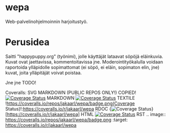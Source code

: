 wepa
====

Web-palvelinohjelmoinnin harjoitustyö.

Perusidea
=========

Saitti "happypuppy.org" (työnimi), jolle käyttäjät lataavat söpöjä eläinkuvia. Kuvat ovat jaettavissa, kommentoitavissa jne. Moderointityökalulla voidaan raportoida ylläpidolle sopimattomat (ei söpö, ei eläin, sopimaton elin, jne) kuvat, joita ylläpitäjät voivat poistaa.

Jne jne TODO!

Coveralls:
SVG MARKDOWN (PUBLIC REPOS ONLY!) COPIED!
[![Coverage Status](https://img.shields.io/coveralls/jakaarl/wepa.svg)](https://coveralls.io/r/jakaarl/wepa)
MARKDOWN 
[![Coverage Status](https://coveralls.io/repos/jakaarl/wepa/badge.png)](https://coveralls.io/r/jakaarl/wepa)
TEXTILE 
!https://coveralls.io/repos/jakaarl/wepa/badge.png(Coverage Status)!:https://coveralls.io/r/jakaarl/wepa
RDOC 
{<img src="https://coveralls.io/repos/jakaarl/wepa/badge.png" alt="Coverage Status" />}[https://coveralls.io/r/jakaarl/wepa]
HTML 
<a href='https://coveralls.io/r/jakaarl/wepa'><img src='https://coveralls.io/repos/jakaarl/wepa/badge.png' alt='Coverage Status' /></a>
RST 
.. image:: https://coveralls.io/repos/jakaarl/wepa/badge.png :target: https://coveralls.io/r/jakaarl/wepa
